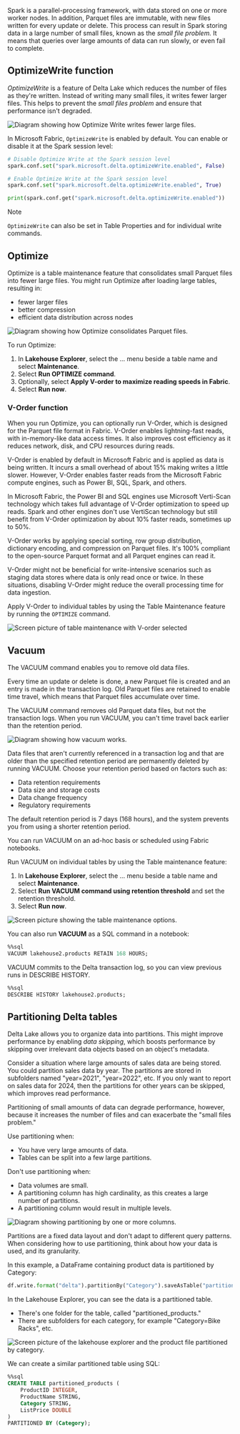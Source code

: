 Spark is a parallel-processing framework, with data stored on one or more worker nodes. In addition, Parquet files are immutable, with new files written for every update or delete. This process can result in Spark storing data in a large number of small files, known as the *small file problem.* It means that queries over large amounts of data can run slowly, or even fail to complete.

## OptimizeWrite function

*OptimizeWrite* is a feature of Delta Lake which reduces the number of files as they're written. Instead of writing many small files, it writes fewer larger files. This helps to prevent the *small files problem* and ensure that performance isn't degraded.

![Diagram showing how Optimize Write writes fewer large files.](../media/optimize_write.png)

In Microsoft Fabric, `OptimizeWrite` is enabled by default. You can enable or disable it at the Spark session level:

``` Python
# Disable Optimize Write at the Spark session level
spark.conf.set("spark.microsoft.delta.optimizeWrite.enabled", False)

# Enable Optimize Write at the Spark session level
spark.conf.set("spark.microsoft.delta.optimizeWrite.enabled", True)

print(spark.conf.get("spark.microsoft.delta.optimizeWrite.enabled"))
```

> [!NOTE]
> `OptimizeWrite` can also be set in Table Properties and for individual write commands.

## Optimize

Optimize is a table maintenance feature that consolidates small Parquet files into fewer large files. You might run Optimize after loading large tables, resulting in:

* fewer larger files
* better compression
* efficient data distribution across nodes

![Diagram showing how Optimize consolidates Parquet files.](../media/optimize_command.png)

To run Optimize:

1. In **Lakehouse Explorer**, select the ... menu beside a table name and select **Maintenance**.
1. Select **Run OPTIMIZE command**.
1. Optionally, select **Apply V-order to maximize reading speeds in Fabric**.
1. Select **Run now**.

### V-Order function

When you run Optimize, you can optionally run V-Order, which is designed for the Parquet file format in Fabric. V-Order enables lightning-fast reads, with in-memory-like data access times. It also improves cost efficiency as it reduces network, disk, and CPU resources during reads.

V-Order is enabled by default in Microsoft Fabric and is applied as data is being written. It incurs a small overhead of about 15% making writes a little slower. However, V-Order enables faster reads from the Microsoft Fabric compute engines, such as Power BI, SQL, Spark, and others.

In Microsoft Fabric, the Power BI and SQL engines use Microsoft Verti-Scan technology which takes full advantage of V-Order optimization to speed up reads. Spark and other engines don't use VertiScan technology but still benefit from V-Order optimization by about 10% faster reads, sometimes up to 50%.
<!-- verti-scan or vertiscan? both are used in these sentences. -->
V-Order works by applying special sorting, row group distribution, dictionary encoding, and compression on Parquet files. It's 100% compliant to the open-source Parquet format and all Parquet engines can read it.

V-Order might not be beneficial for write-intensive scenarios such as staging data stores where data is only read once or twice. In these situations, disabling V-Order might reduce the overall processing time for data ingestion.

Apply V-Order to individual tables by using the Table Maintenance feature by running the `OPTIMIZE` command.

![Screen picture of table maintenance with V-order selected](../media/table_maintenance_vorder.png)

## Vacuum

The VACUUM command enables you to remove old data files.

Every time an update or delete is done, a new Parquet file is created and an entry is made in the transaction log. Old Parquet files are retained to enable time travel, which means that Parquet files accumulate over time.

The VACUUM command removes old Parquet data files, but not the transaction logs. When you run VACUUM, you can't time travel back earlier than the retention period.

![Diagram showing how vacuum works.](../media/how-vacuum-works.png)

Data files that aren't currently referenced in a transaction log and that are older than the specified retention period are permanently deleted by running VACUUM. Choose your retention period based on factors such as:

* Data retention requirements
* Data size and storage costs
* Data change frequency
* Regulatory requirements

The default retention period is 7 days (168 hours), and the system prevents you from using a shorter retention period.

You can run VACUUM on an ad-hoc basis or scheduled using Fabric notebooks.

Run VACUUM on individual tables by using the Table maintenance feature:

1. In **Lakehouse Explorer**, select the ... menu beside a table name and select **Maintenance**.
1. Select **Run VACUUM command using retention threshold** and set the retention threshold.
1. Select **Run now**.

![Screen picture showing the table maintenance options.](../media/table_maintenance_vacuum.png)

You can also run **VACUUM** as a SQL command in a notebook:

```SQL
%%sql
VACUUM lakehouse2.products RETAIN 168 HOURS;
```

VACUUM commits to the Delta transaction log, so you can view previous runs in DESCRIBE HISTORY.

```SQL
%%sql
DESCRIBE HISTORY lakehouse2.products;
```

## Partitioning Delta tables

Delta Lake allows you to organize data into partitions. This might improve performance by enabling *data skipping*, which boosts performance by skipping over irrelevant data objects based on an object's metadata.

Consider a situation where large amounts of sales data are being stored. You could partition sales data by year. The partitions are stored in subfolders named "year=2021", "year=2022", etc. If you only want to report on sales data for 2024, then the partitions for other years can be skipped, which improves read performance.

Partitioning of small amounts of data can degrade performance, however, because it increases the number of files and can exacerbate the "small files problem."

Use partitioning when:

* You have very large amounts of data.
* Tables can be split into a few large partitions.

Don't use partitioning when:

* Data volumes are small.
* A partitioning column has high cardinality, as this creates a large number of partitions.
* A partitioning column would result in multiple levels.

![Diagram showing partitioning by one or more columns.](../media/partitioning.png)

Partitions are a fixed data layout and don't adapt to different query patterns. When considering how to use partitioning, think about how your data is used, and its granularity.

In this example, a DataFrame containing product data is partitioned by Category:

```python
df.write.format("delta").partitionBy("Category").saveAsTable("partitioned_products", path="abfs_path/partitioned_products")
```

In the Lakehouse Explorer, you can see the data is a partitioned table.

* There's one folder for the table, called "partitioned_products."
* There are subfolders for each category, for example "Category=Bike Racks", etc.

![Screen picture of the lakehouse explorer and the product file partitioned by category.](../media/explorer-partitioned-table.png)

We can create a similar partitioned table using SQL:

```SQL
%%sql
CREATE TABLE partitioned_products (
    ProductID INTEGER,
    ProductName STRING,
    Category STRING,
    ListPrice DOUBLE
)
PARTITIONED BY (Category);
```